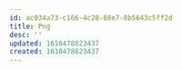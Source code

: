 ```yaml
---
id: ac034a73-c166-4c28-88e7-8b5643c5ff2d
title: Png
desc: ''
updated: 1610478823437
created: 1610478823437
---
```


